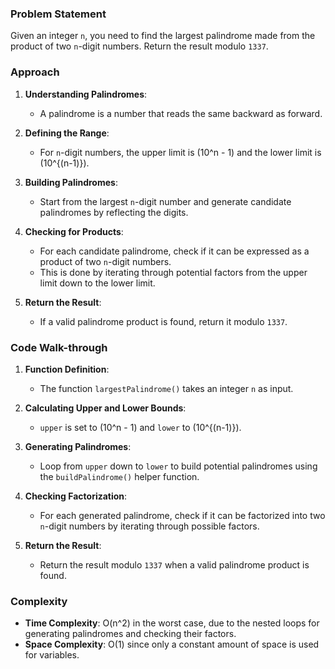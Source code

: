 ### Problem Statement
Given an integer `n`, you need to find the largest palindrome made from the product of two `n`-digit numbers. Return the result modulo `1337`.

### Approach
1. **Understanding Palindromes**:
   - A palindrome is a number that reads the same backward as forward.

2. **Defining the Range**:
   - For `n`-digit numbers, the upper limit is \(10^n - 1\) and the lower limit is \(10^{(n-1)}\).

3. **Building Palindromes**:
   - Start from the largest `n`-digit number and generate candidate palindromes by reflecting the digits.

4. **Checking for Products**:
   - For each candidate palindrome, check if it can be expressed as a product of two `n`-digit numbers. 
   - This is done by iterating through potential factors from the upper limit down to the lower limit.

5. **Return the Result**:
   - If a valid palindrome product is found, return it modulo `1337`.

### Code Walk-through
1. **Function Definition**:
   - The function `largestPalindrome()` takes an integer `n` as input.

2. **Calculating Upper and Lower Bounds**:
   - `upper` is set to \(10^n - 1\) and `lower` to \(10^{(n-1)}\).

3. **Generating Palindromes**:
   - Loop from `upper` down to `lower` to build potential palindromes using the `buildPalindrome()` helper function.

4. **Checking Factorization**:
   - For each generated palindrome, check if it can be factorized into two `n`-digit numbers by iterating through possible factors.

5. **Return the Result**:
   - Return the result modulo `1337` when a valid palindrome product is found.

### Complexity
- **Time Complexity**: O(n^2) in the worst case, due to the nested loops for generating palindromes and checking their factors.
- **Space Complexity**: O(1) since only a constant amount of space is used for variables.

